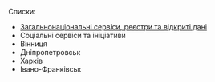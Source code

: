 Списки:

* [Загальнонаціональні сервіси, реєстри та відкриті дані](https://github.com/DevRainSolutions/KyivSmartCity/wiki/01-%D0%97%D0%B0%D0%B3%D0%B0%D0%BB%D1%8C%D0%BD%D0%BE-%D0%BD%D0%B0%D1%86%D1%96%D0%BE%D0%BD%D0%B0%D0%BB%D1%8C%D0%BD%D1%96-%D1%81%D0%B5%D1%80%D0%B2%D1%96%D1%81%D0%B8,-%D1%80%D0%B5%D1%94%D1%81%D1%82%D1%80%D0%B8-%D1%82%D0%B0-%D0%B2%D1%96%D0%B4%D0%BA%D1%80%D0%B8%D1%82%D1%96-%D0%B4%D0%B0%D0%BD%D1%96)
* Соціальні сервіси та ініціативи
* Вінниця
* Дніпропетровськ
* Харків
* Івано-Франківськ